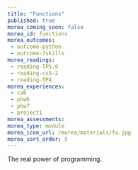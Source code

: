 ```yaml
---
title: "Functions"
published: true
morea_coming_soon: false
morea_id: functions
morea_outcomes:
 - outcome-python
 - outcome-7skills
morea_readings:
 - reading-TP5.8 
 - reading-cs5-2
 - reading-TP4
morea_experiences:
 - ca6
 - phw6
 - phw7
 - project1
morea_assessments:
morea_type: module
morea_icon_url: /morea/materials/fx.jpg
morea_sort_order: 5
---
```


The real power of programming.